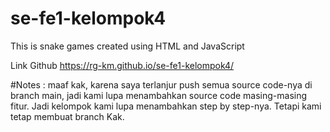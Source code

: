 # se-fe1-kelompok4

This is snake games created using HTML and JavaScript

Link Github https://rg-km.github.io/se-fe1-kelompok4/

#Notes : maaf kak, karena saya terlanjur push semua source code-nya di branch main, jadi kami lupa menambahkan source code masing-masing fitur. Jadi kelompok kami lupa menambahkan step by step-nya. Tetapi kami tetap membuat branch Kak.
